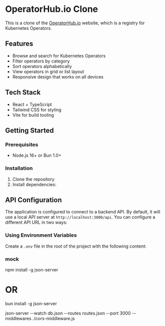 # OperatorHub.io Clone

This is a clone of the [OperatorHub.io](https://operatorhub.io/) website, which is a registry for Kubernetes Operators.

## Features

- Browse and search for Kubernetes Operators
- Filter operators by category
- Sort operators alphabetically
- View operators in grid or list layout
- Responsive design that works on all devices

## Tech Stack

- React + TypeScript
- Tailwind CSS for styling
- Vite for build tooling

## Getting Started

### Prerequisites

- Node.js 16+ or Bun 1.0+

### Installation

1. Clone the repository
2. Install dependencies:

## API Configuration

The application is configured to connect to a backend API. By default, it will use a local API server at `http://localhost:3000/api`. You can configure a different API URL in two ways:

### Using Environment Variables

Create a `.env` file in the root of the project with the following content:


### mock
npm install -g json-server
# OR
bun install -g json-server

json-server --watch db.json --routes routes.json --port 3000 --middlewares ./cors-middleware.js
